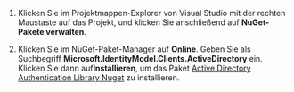 1. Klicken Sie im Projektmappen-Explorer von Visual Studio mit der rechten Maustaste auf das Projekt, und klicken Sie anschließend auf **NuGet-Pakete verwalten**.

2. Klicken Sie im NuGet-Paket-Manager auf **Online**. Geben Sie als Suchbegriff **Microsoft.IdentityModel.Clients.ActiveDirectory** ein. Klicken Sie dann auf**Installieren**, um das Paket [Active Directory Authentication Library Nuget] zu installieren. 

[NuGet-Paket: Active Directory-Bibliothek für Authentifizierung]: http://www.nuget.org/packages/Microsoft.IdentityModel.Clients.ActiveDirectory
[Active Directory Authentication Library Nuget]: http://www.nuget.org/packages/Microsoft.IdentityModel.Clients.ActiveDirectory

<!--HONumber=49-->
